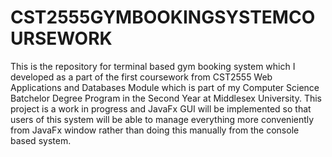 # CST2555GYMBOOKINGSYSTEMCOURSEWORK
This is the repository for terminal based gym booking system which I developed as a part of the first coursework from CST2555 Web Applications and Databases Module which is part of my Computer Science Batchelor Degree Program in the Second Year at Middlesex University. This project is a work in progress and JavaFx GUI will be implemented so that users of this system will be able to manage everything more conveniently from JavaFx window rather than doing this manually from the console based system. 
